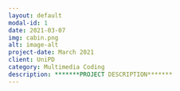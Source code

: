 ```yaml
---
layout: default
modal-id: 1
date: 2021-03-07
img: cabin.png
alt: image-alt
project-date: March 2021
client: UniPD
category: Multimedia Coding
description: *******PROJECT DESCRIPTION*******
---
```

